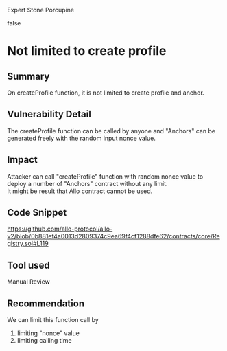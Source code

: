 Expert Stone Porcupine

false

# Not limited to create profile
## Summary

On createProfile function, it is not limited to create profile and anchor.

## Vulnerability Detail

The createProfile function can be called by anyone and "Anchors" can be generated freely with the random input nonce value.
	
## Impact

Attacker can call "createProfile" function with random nonce value to deploy a number of "Anchors" contract without any limit.  
It might be result that Allo contract cannot be used.

## Code Snippet

https://github.com/allo-protocol/allo-v2/blob/0b881ef4a0013d2809374c9ea69f4cf1288dfe62/contracts/core/Registry.sol#L119

## Tool used

Manual Review

## Recommendation

We can limit this function call  by
1. limiting "nonce" value
2. limiting calling time
	
